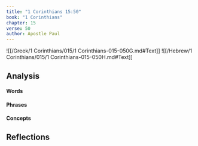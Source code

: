 ```yaml
---
title: "1 Corinthians 15:50"
book: "1 Corinthians"
chapter: 15
verse: 50
author: Apostle Paul
---
```

![[/Greek/1 Corinthians/015/1 Corinthians-015-050G.md#Text]]
![[/Hebrew/1 Corinthians/015/1 Corinthians-015-050H.md#Text]]

## Analysis

#### Words

#### Phrases

#### Concepts

## Reflections
